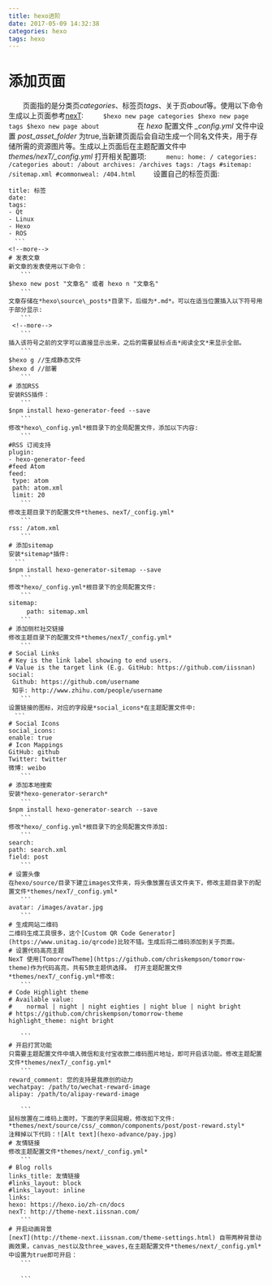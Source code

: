 ```yaml
---
title: hexo进阶
date: 2017-05-09 14:32:38
categories: hexo
tags: hexo
---
```

# 添加页面
　　页面指的是分类页*categories*、标签页*tags*、关于页*about*等。使用以下命令生成以上页面参考[nexT](http://theme-next.iissnan.com/theme-settings.html):
　　```
 $hexo new page categories
 $hexo new page tags
 $hexo new page about　
　　```
　　在 *hexo* 配置文件 *_config.yml* 文件中设置 *post_asset_folder* 为true,当新建页面后会自动生成一个同名文件夹，用于存储所需的资源图片等。生成以上页面后在主题配置文件中 *themes/nexT/_config.yml* 打开相关配置项:
　　```
menu:
  home: /
  categories: /categories
  about: /about
  archives: /archives
  tags: /tags
  #sitemap: /sitemap.xml
  #commonweal: /404.html
　　```
 设置自己的标签页面:
  ```
 title: 标签
date: 
tags:
 - Qt
 - Linux
 - Hexo
 - ROS
　```
<!--more-->
# 发表文章
 新文章的发表使用以下命令：
　　```
 $hexo new post "文章名" 或者 hexo n "文章名"
　　```
 文章存储在*hexo\source\_posts*目录下，后缀为*.md*。可以在适当位置插入以下符号用于部分显示:
　　```
   <!--more-->
　　```
 插入该符号之前的文字可以直接显示出来，之后的需要鼠标点击*阅读全文*来显示全部。
　　```
 $hexo g //生成静态文件
 $hexo d //部署
　　```
# 添加RSS
 安装RSS插件：
　　```
 $npm install hexo-generator-feed --save
　　```
 修改*hexo\_config.yml*根目录下的全局配置文件，添加以下内容:
　　```
 #RSS 订阅支持
 plugin:
 - hexo-generator-feed
 #feed Atom
 feed:
   type: atom
   path: atom.xml
   limit: 20
　　```
 修改主题目录下的配置文件*themes、nexT/_config.yml*
　　```
 rss: /atom.xml
　　```
# 添加sitemap
 安装*sitemap*插件:
　```
 $npm install hexo-generator-sitemap --save
　　```
 修改*hexo/_config.yml*根目录下的全局配置文件:
　　```
 sitemap:
　　　path: sitemap.xml
　　```
# 添加侧栏社交链接
 修改主题目录下的配置文件*themes/nexT/_config.yml*
　　```
 # Social Links
 # Key is the link label showing to end users.
 # Value is the target link (E.g. GitHub: https://github.com/iissnan)
 social:
   Github: https://github.com/username
   知乎: http://www.zhihu.com/people/username
　　```
 设置链接的图标，对应的字段是*social_icons*在主题配置文件中:
　```
 # Social Icons
 social_icons:
  enable: true
  # Icon Mappings
  GitHub: github
  Twitter: twitter
  微博: weibo
　　```
# 添加本地搜索
 安装*hexo-generator-serarch*
　　```
 $npm install hexo-generator-search --save
　　```
 修改*hexo/_config.yml*根目录下的全局配置文件添加:
　　```
 search:
  path: search.xml
  field: post
　　```
# 设置头像
 在hexo/source/目录下建立images文件夹，将头像放置在该文件夹下，修改主题目录下的配置文件*themes/nexT/_config.yml*
　　```
 avatar: /images/avatar.jpg
　　```
# 生成网站二维码
 二维码生成工具很多，这个[Custom QR Code Generator](https://www.unitag.io/qrcode)比较不错。生成后将二维码添加到关于页面。
# 设置代码高亮主题
 NexT 使用[TomorrowTheme](https://github.com/chriskempson/tomorrow-theme)作为代码高亮，共有5款主题供选择。 打开主题配置文件*themes/nexT/_config.yml*修改:
　　```
 # Code Highlight theme
 # Available value:
 #    normal | night | night eighties | night blue | night bright
 # https://github.com/chriskempson/tomorrow-theme
 highlight_theme: night bright

　　```
# 开启打赏功能
 只需要主题配置文件中填入微信和支付宝收款二维码图片地址，即可开启该功能。修改主题配置文件*themes/nexT/_config.yml*
　　```
 reward_comment: 您的支持是我原创的动力
  wechatpay: /path/to/wechat-reward-image
  alipay: /path/to/alipay-reward-image

　　```
 鼠标放置在二维码上面时，下面的字来回晃眼，修改如下文件:
*themes/next/source/css/_common/components/post/post-reward.styl*
 注释掉以下代码：![Alt text](hexo-advance/pay.jpg)
# 友情链接
 修改主题配置文件*themes/next/_config.yml*
　　```
 # Blog rolls
 links_title: 友情链接
 #links_layout: block
 #links_layout: inline
 links:
  hexo: https://hexo.io/zh-cn/docs
  nexT: http://theme-next.iissnan.com/
　　```
# 开启动画背景
 [nexT](http://theme-next.iissnan.com/theme-settings.html) 自带两种背景动画效果，canvas_nest以及three_waves,在主题配置文件*themes/next/_config.yml*中设置为true即可开启：
　　```

　　```